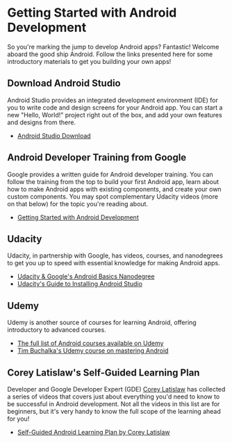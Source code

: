 # Getting Started with Android Development

So you're marking the jump to develop Android apps? Fantastic! Welcome aboard the good ship Android. Follow the links presented here for some introductory materials to get you building your own apps!

## Download Android Studio

Android Studio provides an integrated development environment (IDE) for you to write code and design screens for your Android app. You can start a new "Hello, World!" project right out of the box, and add your own features and designs from there.
* [Android Studio Download](https://developer.android.com/studio/index.html)

## Android Developer Training from Google

Google provides a written guide for Android developer training. You can follow the training from the top to build your first Android app, learn about how to make Android apps with existing components, and create your own custom components. You may spot complementary Udacity videos (more on that below) for the topic you're reading about.

* [Getting Started with Android Development](https://developer.android.com/training/index.html)

## Udacity

Udacity, in partnership with Google, has videos, courses, and nanodegrees to get you up to speed with essential knowledge for making Android apps.

* [Udacity & Google's Android Basics Nanodegree](https://www.udacity.com/course/android-basics-nanodegree-by-google--nd803)
* [Udacity's Guide to Installing Android Studio](https://www.udacity.com/course/how-to-install-android-studio--ud808)

## Udemy

Udemy is another source of courses for learning Android, offering introductory to advanced courses. 

* [The full list of Android courses available on Udemy](https://www.udemy.com/courses/search/?q=android)
* [Tim Buchalka's Udemy course on mastering Android](https://www.udemy.com/master-android-7-nougat-java-app-development-step-by-step/)

## Corey Latislaw's Self-Guided Learning Plan

Developer and Google Developer Expert (GDE) [Corey Latislaw](https://twitter.com/corey_latislaw) has collected a series of videos that covers just about everything you'd need to know to be successful in Android development. Not all the videos in this list are for beginners, but it's very handy to know the full scope of the learning ahead for you!

* [Self-Guided Android Learning Plan by Corey Latislaw](https://docs.google.com/document/d/1LhZfkFv7BQjWFPL_VtyzJOrz5TevSqTSjldmiM2rrOI/edit)

